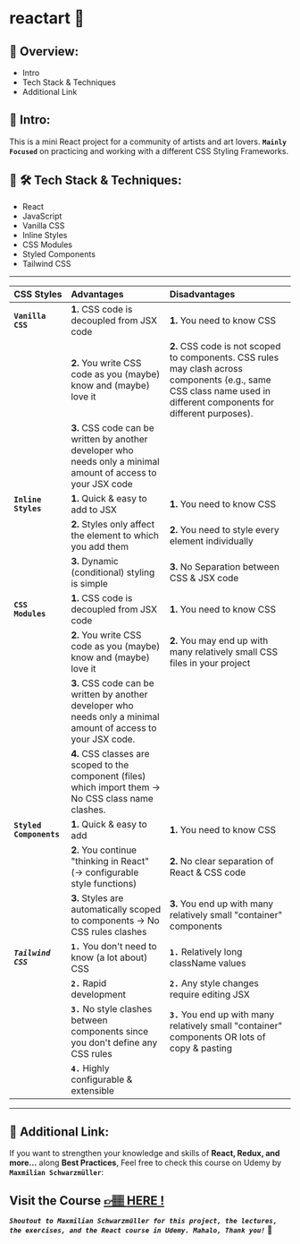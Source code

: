 # reactart 🎨

## 📣 Overview:

- Intro
- Tech Stack & Techniques
- Additional Link

## 🔎 Intro:

This is a mini React project for a community of artists and art lovers. **`Mainly Focused`** on practicing and working with a different CSS Styling Frameworks.

## 🧰 🛠️ Tech Stack & Techniques:

- React
- JavaScript
- Vanilla CSS
- Inline Styles
- CSS Modules
- Styled Components
- Tailwind CSS

---

| CSS Styles              | Advantages                                                                                                      | Disadvantages                                                                                                                                                       |
| :---------------------- | :-------------------------------------------------------------------------------------------------------------- | :------------------------------------------------------------------------------------------------------------------------------------------------------------------ |
| **`Vanilla CSS`**       | **1.** CSS code is decoupled from JSX code                                                                      | **1.** You need to know CSS                                                                                                                                         |
|                         | **2.** You write CSS code as you (maybe) know and (maybe) love it                                               | **2.** CSS code is not scoped to components. CSS rules may clash across components (e.g., same CSS class name used in different components for different purposes). |
|                         | **3.** CSS code can be written by another developer who needs only a minimal amount of access to your JSX code  |                                                                                                                                                                     |
| **`Inline Styles`**     | **1.** Quick & easy to add to JSX                                                                               | **1.** You need to know CSS                                                                                                                                         |
|                         | **2.** Styles only affect the element to which you add them                                                     | **2.** You need to style every element individually                                                                                                                 |
|                         | **3.** Dynamic (conditional) styling is simple                                                                  | **3.** No Separation between CSS & JSX code                                                                                                                         |
| **`CSS Modules`**       | **1.** CSS code is decoupled from JSX code                                                                      | **1.** You need to know CSS                                                                                                                                         |
|                         | **2.** You write CSS code as you (maybe) know and (maybe) love it                                               | **2.** You may end up with many relatively small CSS files in your project                                                                                          |
|                         | **3.** CSS code can be written by another developer who needs only a minimal amount of access to your JSX code. |                                                                                                                                                                     |
|                         | **4.** CSS classes are scoped to the component (files) which import them → No CSS class name clashes.           |                                                                                                                                                                     |
| **`Styled Components`** | **1.** Quick & easy to add                                                                                      | **1.** You need to know CSS                                                                                                                                         |
|                         | **2.** You continue "thinking in React" (→ configurable style functions)                                        | **2.** No clear separation of React & CSS code                                                                                                                      |
|                         | **3.** Styles are automatically scoped to components → No CSS rules clashes                                     | **3.** You end up with many relatively small "container" components                                                                                                 |
| **_`Tailwind CSS`_**    | **`1.`** You don't need to know (a lot about) CSS                                                               | **`1.`** Relatively long className values                                                                                                                           |
|                         | **`2.`** Rapid development                                                                                      | **`2.`** Any style changes require editing JSX                                                                                                                      |
|                         | **`3.`** No style clashes between components since you don't define any CSS rules                               | **`3.`** You end up with many relatively small "container" components OR lots of copy & pasting                                                                     |
|                         | **`4.`** Highly configurable & extensible                                                                       |                                                                                                                                                                     |

---

## 🔗 Additional Link:

If you want to strengthen your knowledge and skills of **React, Redux, and more...** along **Best Practices**, Feel free to check this course on Udemy by **`Maxmilian Schwarzmüller`**:

## Visit the Course [&#128073;&#127997; **HERE !**](https://www.udemy.com/course/react-the-complete-guide-incl-redux/)

**_`Shoutout to Maxmilian Schwarzmüller for this project, the lectures, the exercises, and the React course in Udemy. Mahalo, Thank you!`_** 🌺
